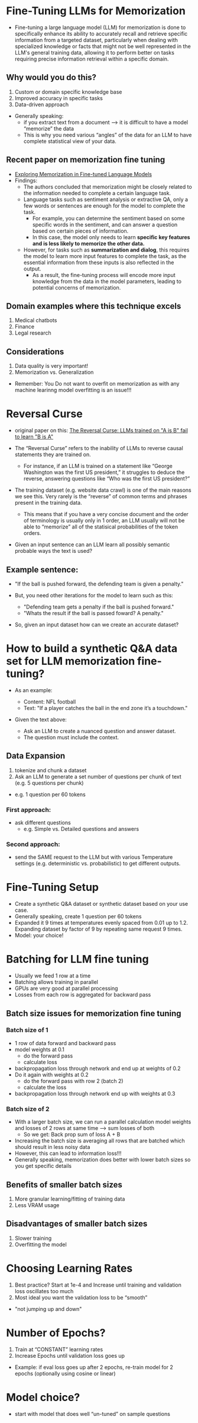 # Fine-Tuning LLMs for Memorization

* Fine-tuning a large language model (LLM) for memorization is done to specifically enhance its ability to accurately recall and retrieve specific information from a targeted dataset, particularly when dealing with specialized knowledge or facts that might not be well represented in the LLM's general training data, allowing it to perform better on tasks requiring precise information retrieval within a specific domain.

## Why would you do this?
1. Custom or domain specific knowledge base
2. Improved accuracy in specific tasks
3. Data-driven approach
* Generally speaking:
  * if you extract text from a document —> it is difficult to have a model “memorize” the data
  * This is why you need various “angles” of the data for an LLM to have complete statistical view of your data.

## Recent paper on memorization fine tuning
* [Exploring Memorization in Fine-tuned Language Models](https://arxiv.org/html/2310.06714v2)
* Findings:
  * The authors concluded that memorization might be closely related to the information needed to complete a certain language task.
  * Language tasks such as sentiment analysis or extractive QA, only a few words or sentences are enough for the model to complete the task. 
    * For example, you can determine the sentiment based on some specific words in the sentiment, and can answer a question based on certain pieces of information.
    * In this case, the model only needs to learn **specific key features and is less likely to memorize the other data.**
  * However, for tasks such as **summarization and dialog**, this requires the model to learn more input features to complete the task, as the essential information from these inputs is also reflected in the output.
    * As a result, the fine-tuning process will encode more input knowledge from the data in the model parameters, leading to potential concerns of memorization.

## Domain examples where this technique excels
1. Medical chatbots
2. Finance
3. Legal research

## Considerations
1. Data quality is very important!
2. Memorization vs. Generalization
  * Remember: You Do not want to overfit on memorization as with any machine learinng model overfitting is an issue!!! 


# Reversal Curse
* original paper on this: [The Reversal Curse: LLMs trained on "A is B" fail to learn "B is A"](https://arxiv.org/abs/2309.12288)

* The “Reversal Curse” refers to the inability of LLMs to reverse causal statements they are trained on.
    * For instance, if an LLM is trained on a statement like “George Washington was the first US president,” it struggles to deduce the reverse, answering questions like “Who was the first US president?”

* The training dataset (e.g. website data crawl) is one of the main reasons we see this. Very rarely is the “reverse” of common terms and phrases present in the training data. 
    * This means that if you have a very concise document and the order of terminology is usually only in 1 order, an LLM usually will not be able to “memorize” all of the statisical probabilities of the token orders. 
* Given an input sentence can an LLM learn all possibly semantic probable ways the text is used? 

## Example sentence:
* "If the ball is pushed forward, the defending team is given a penalty."

* But, you need other iterations for the model to learn such as this:
  * "Defending team gets a penalty if the ball is pushed forward."
  * "Whats the result if the ball is passed foward? A penalty."

* So, given an input dataset how can we create an accurate dataset? 



# How to build a synthetic Q&A data set for LLM memorization fine-tuning?
* As an example:
  * Content: NFL football
  * Text: "If a player catches the ball in the end zone it’s a touchdown."

* Given the text above:
  * Ask an LLM to create a nuanced question and answer dataset. 
  * The question must include the context. 


## Data Expansion
1. tokenize and chunk a dataset
2. Ask an LLM to generate a set number of questions per chunk of text (e.g. 5 questions per chunk)
  * e.g. 1 question per 60 tokens

### First approach:
* ask different questions
  * e.g. Simple vs. Detailed questions and answers 

### Second approach:
* send the SAME request to the LLM but with various Temperature settings (e.g. deterministic vs. probabilistic) to get different outputs. 


# Fine-Tuning Setup
* Create a synthetic Q&A dataset or synthetic dataset based on your use case.
* Generally speaking, create 1 question per 60 tokens
* Expanded it 9 times at temperatures evenly spaced from 0.01 up to 1.2. Expanding dataset by factor of 9 by repeating same request 9 times. 
* Model: your choice!



# Batching for LLM fine tuning
* Usually we feed 1 row at a time
* Batching allows training in parallel
* GPUs are very good at parallel processing
* Losses from each row is aggregated for backward pass


## Batch size issues for memorization fine tuning

### Batch size of 1
* 1 row of data forward and backward pass
* model weights at 0.1
  * do the forward pass
  * calculate loss
* backpropagation loss through network and end up at weights of 0.2
* Do it again with weights at 0.2
  * do the forward pass with row 2 (batch 2)
  * calculate the loss
* backpropagation loss through network end up with weights at 0.3

### Batch size of 2
* With a larger batch size, we can run a parallel calculation model weights and losses of 2 rows at same time —> sum losses of both
  * So we get: Back prop sum of loss A + B
* Increasing the batch size is averaging all rows that are batched which should result in less noisy data
* However, this can lead to information loss!!!
* Generally speaking, memorization does better with lower batch sizes so you get specific details


## Benefits of smaller batch sizes
1. More granular learning/fitting of training data
2. Less VRAM usage

## Disadvantages of smaller batch sizes
1. Slower training
2. Overfitting the model


# Choosing Learning Rates
1. Best practice? Start at 1e-4 and Increase until training and validation loss oscillates too much
2. Most ideal you want the validation loss to be “smooth”
  * "not jumping up and down"


# Number of Epochs?
1. Train at “CONSTANT” learning rates
2. Increase Epochs until validation loss goes up

  * Example: if eval loss goes up after 2 epochs, re-train model for 2 epochs (optionally using cosine or linear)


# Model choice?
* start with model that does well “un-tuned” on sample questions





